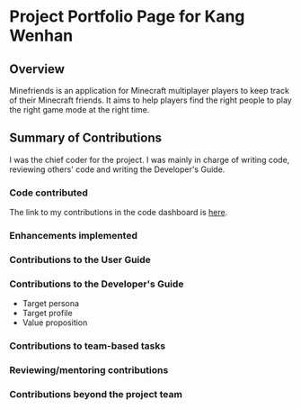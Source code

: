# Project Portfolio Page for Kang Wenhan

## Overview

Minefriends is an application for Minecraft multiplayer players to keep track of their Minecraft friends.
It aims to help players find the right people to play the right game mode at the right time.

## Summary of Contributions

I was the chief coder for the project. I was mainly in charge of writing code, reviewing others' code and writing the Developer's Guide.

### Code contributed
The link to my contributions in the code dashboard is [here](https://nus-cs2103-ay2223s1.github.io/tp-dashboard/?search=onepersonhere&breakdown=true).

### Enhancements implemented

### Contributions to the User Guide

### Contributions to the Developer's Guide

* Target persona
* Target profile
* Value proposition

### Contributions to team-based tasks

### Reviewing/mentoring contributions

### Contributions beyond the project team
